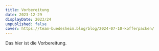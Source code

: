 ```yaml
---
title: Vorbereitung
date: 2023-12-29
displayDate: 2023/24
unpublished: false
cover: https://team-buedesheim.blog/blog/2024-07-10-kofferpacken/
---
```


Das hier ist die Vorbereitung.
